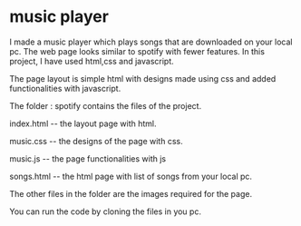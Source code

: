 # music player

I made a music player which plays songs that are downloaded on your local pc. The web page looks similar to spotify with fewer features. 
In this project, I have used html,css and javascript.

The page layout is simple html with designs made using css and added functionalities with javascript.

The folder : spotify contains the files of the project. 

index.html -- the layout page with html. 

music.css -- the designs of the page with css. 

music.js -- the page functionalities with js

songs.html -- the html page with list of songs from your local pc. 

The other files in the folder are the images required for the page. 

You can run the code by cloning the files in you pc. 
